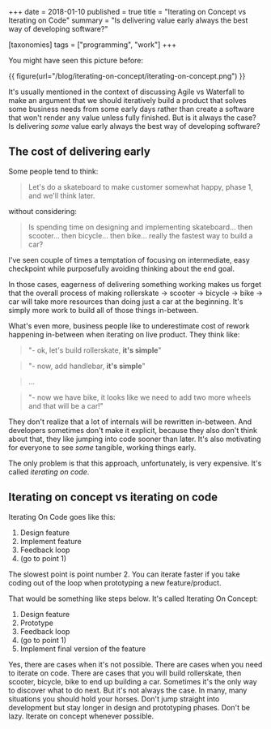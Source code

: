 +++
date = 2018-01-10
published = true
title = "Iterating on Concept vs Iterating on Code"
summary = "Is delivering value early always the best way of developing software?"

[taxonomies]
tags = ["programming", "work"]
+++

You might have seen this picture before:

{{ figure(url="/blog/iterating-on-concept/iterating-on-concept.png") }}

It's usually mentioned in the context of discussing Agile vs Waterfall to make an argument that we should iteratively build a product that solves some business needs from some early days rather than create a software that won't render any value unless fully finished. But is it always the case? Is delivering *some* value early always the best way of developing software?

<!-- more -->

## The cost of delivering early

Some people tend to think:

> Let's do a skateboard to make customer somewhat happy, phase 1, and we'll think later.

without considering:

> Is spending time on designing and implementing skateboard... then scooter... then bicycle... then bike... really the fastest way to build a car?

I've seen couple of times a temptation of focusing on intermediate, easy checkpoint while purposefully avoiding thinking about the end goal.

In those cases, eagerness of delivering something working makes us forget that the overall process of making rollerskate -> scooter -> bicycle -> bike -> car will take more resources than doing just a car at the beginning. It's simply more work to build all of those things in-between.

What's even more, business people like to underestimate cost of rework happening in-between when iterating on live product. They think like:

> "- ok, let's build rollerskate, **it's simple**"

> "- now, add handlebar, **it's simple**"

> ...

> "- now we have bike, it looks like we need to add two more wheels and that will be a car!"

They don't realize that a lot of internals will be rewritten in-between. And developers sometimes don't make it explicit, because they also don't think about that, they like jumping into code sooner than later. It's also motivating for everyone to see *some* tangible, working things early.

The only problem is that this approach, unfortunately, is very expensive. It's called *iterating on code*.

## Iterating on concept vs iterating on code

Iterating On Code goes like this:
1. Design feature
2. Implement feature
3. Feedback loop
4. (go to point 1)

The slowest point is point number 2. You can iterate faster if you take coding out of the loop when prototyping a new feature/product.

That would be something like steps below. It's called Iterating On Concept:
1. Design feature
2. Prototype
3. Feedback loop
4. (go to point 1)
5. Implement final version of the feature

Yes, there are cases when it's not possible. There are cases when you need to iterate on code. There are cases that you will build rollerskate, then scooter, bicycle, bike to end up building a car. Sometimes it's the only way to discover what to do next. But it's not always the case. In many, many situations you should hold your horses. Don't jump straight into development but stay longer in design and prototyping phases. Don't be lazy. Iterate on concept whenever possible.
